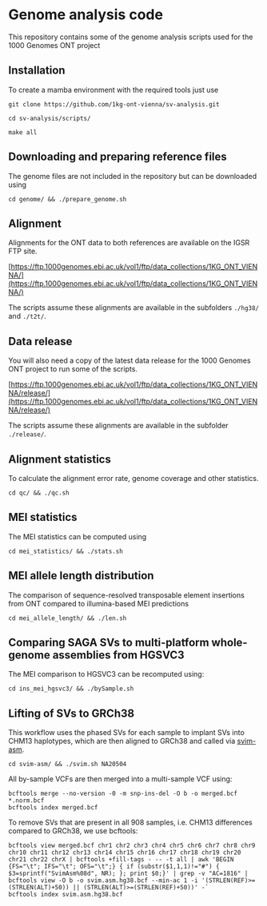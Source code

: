 # Genome analysis code

This repository contains some of the genome analysis scripts used for the 1000 Genomes ONT project

## Installation

To create a mamba environment with the required tools just use

`git clone https://github.com/1kg-ont-vienna/sv-analysis.git`

`cd sv-analysis/scripts/`

`make all`

## Downloading and preparing reference files

The genome files are not included in the repository but can be downloaded using

`cd genome/ && ./prepare_genome.sh`

## Alignment

Alignments for the ONT data to both references are available on the IGSR FTP site.

[https://ftp.1000genomes.ebi.ac.uk/vol1/ftp/data_collections/1KG_ONT_VIENNA/](https://ftp.1000genomes.ebi.ac.uk/vol1/ftp/data_collections/1KG_ONT_VIENNA/)

The scripts assume these alignments are available in the subfolders `./hg38/` and `./t2t/`.

## Data release

You will also need a copy of the latest data release for the 1000 Genomes ONT project to run some of the scripts.

[https://ftp.1000genomes.ebi.ac.uk/vol1/ftp/data_collections/1KG_ONT_VIENNA/release/](https://ftp.1000genomes.ebi.ac.uk/vol1/ftp/data_collections/1KG_ONT_VIENNA/release/)

The scripts assume these alignments are available in the subfolder `./release/`.

## Alignment statistics

To calculate the alignment error rate, genome coverage and other statistics.

`cd qc/ && ./qc.sh`

## MEI statistics

The MEI statistics can be computed using

`cd mei_statistics/ && ./stats.sh`

## MEI allele length distribution

The comparison of sequence-resolved transposable element insertions from ONT compared to illumina-based MEI predictions

`cd mei_allele_length/ && ./len.sh`

## Comparing SAGA SVs to multi-platform whole-genome assemblies from HGSVC3

The MEI comparison to HGSVC3 can be recomputed using:

`cd ins_mei_hgsvc3/ && ./bySample.sh`

## Lifting of SVs to GRCh38

This workflow uses the phased SVs for each sample to implant SVs into CHM13 haplotypes, which are then aligned to GRCh38 and called via [svim-asm](https://github.com/eldariont/svim-asm).

`cd svim-asm/ && ./svim.sh NA20504`

All by-sample VCFs are then merged into a multi-sample VCF using:

```
bcftools merge --no-version -0 -m snp-ins-del -O b -o merged.bcf *.norm.bcf
bcftools index merged.bcf
```

To remove SVs that are present in all 908 samples, i.e. CHM13 differences compared to GRCh38, we use bcftools: 

```
bcftools view merged.bcf chr1 chr2 chr3 chr4 chr5 chr6 chr7 chr8 chr9 chr10 chr11 chr12 chr13 chr14 chr15 chr16 chr17 chr18 chr19 chr20 chr21 chr22 chrX | bcftools +fill-tags - -- -t all | awk 'BEGIN {FS="\t"; IFS="\t"; OFS="\t";} { if (substr($1,1,1)!="#") { $3=sprintf("SvimAsm%08d", NR); }; print $0;}' | grep -v "AC=1816" | bcftools view -O b -o svim.asm.hg38.bcf --min-ac 1 -i '(STRLEN(REF)>=(STRLEN(ALT)+50)) || (STRLEN(ALT)>=(STRLEN(REF)+50))' -`
bcftools index svim.asm.hg38.bcf
```

